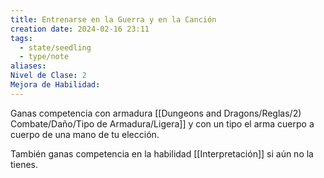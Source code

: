 ```yaml
---
title: Entrenarse en la Guerra y en la Canción
creation date: 2024-02-16 23:11
tags:
  - state/seedling
  - type/note
aliases: 
Nivel de Clase: 2
Mejora de Habilidad:
---
```

Ganas competencia con armadura [[Dungeons and Dragons/Reglas/2) Combate/Daño/Tipo de Armadura/Ligera]] y con un tipo el arma cuerpo a cuerpo de una mano de tu elección.

También ganas competencia en la habilidad [[Interpretación]] si aún no la tienes.

